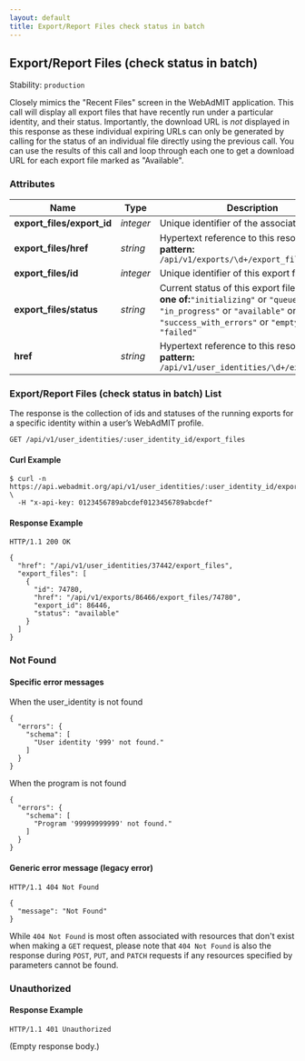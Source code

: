 ```yaml
---
layout: default
title: Export/Report Files check status in batch
---
```


<!-- WARNING: This is an automatically generated file.  Do not modify directly.  See script/generate-docs. -->

<h2><a name="resource-export_files_check_batch">Export/Report Files (check status in batch)</a></h2>

<p>Stability: <code>production</code></p>

<p>Closely mimics the &quot;Recent Files&quot; screen in the WebAdMIT application.  This call will display all export files that have recently run under a particular identity, and their status.  Importantly, the download URL is <em>not</em> displayed in this response as these individual expiring URLs can only be generated by calling for the status of an individual file directly using the previous call.  You can use the results of this call and loop through each one to get a download URL for each export file marked as &quot;Available&quot;.</p>


<h3>Attributes</h3>

<table><thead>
<tr>
<th>Name</th>
<th>Type</th>
<th>Description</th>
<th>Example</th>
</tr>
</thead><tbody>
<tr>
<td><strong>export_files/export_id</strong></td>
<td><em>integer</em></td>
<td>Unique identifier of the associated export.</td>
<td><code>86446</code></td>
</tr>
<tr>
<td><strong>export_files/href</strong></td>
<td><em>string</em></td>
<td>Hypertext reference to this resource.<br/> <strong>pattern:</strong> <code>/api/v1/exports/\d+/export_files/\d+</code></td>
<td><code>&quot;/api/v1/exports/86466/export_files/74780&quot;</code></td>
</tr>
<tr>
<td><strong>export_files/id</strong></td>
<td><em>integer</em></td>
<td>Unique identifier of this export file.</td>
<td><code>74780</code></td>
</tr>
<tr>
<td><strong>export_files/status</strong></td>
<td><em>string</em></td>
<td>Current status of this export file.<br/> <strong>one of:</strong><code>&quot;initializing&quot;</code> or <code>&quot;queued&quot;</code> or <code>&quot;in_progress&quot;</code> or <code>&quot;available&quot;</code> or <code>&quot;success_with_errors&quot;</code> or <code>&quot;empty_list&quot;</code> or <code>&quot;failed&quot;</code></td>
<td><code>&quot;available&quot;</code></td>
</tr>
<tr>
<td><strong>href</strong></td>
<td><em>string</em></td>
<td>Hypertext reference to this resource.<br/> <strong>pattern:</strong> <code>/api/v1/user_identities/\d+/export_files</code></td>
<td><code>&quot;/api/v1/user_identities/37442/export_files&quot;</code></td>
</tr>
</tbody></table>

<h3><a name="link-GET-export_files_check_batch-/api/v1/user_identities/:user_identity_id/export_files">Export/Report Files (check status in batch) List</a></h3>

<p>The response is the collection of ids and statuses of the running exports for a specific identity within a user’s WebAdMIT profile.</p>

<pre><code>GET /api/v1/user_identities/:user_identity_id/export_files
</code></pre>

<h4>Curl Example</h4>

<pre lang="bash"><code>$ curl -n https://api.webadmit.org/api/v1/user_identities/:user_identity_id/export_files \
  -H &quot;x-api-key: 0123456789abcdef0123456789abcdef&quot;
</code></pre>

<h4>Response Example</h4>

<pre><code>HTTP/1.1 200 OK
</code></pre>

<pre lang="json"><code>{
  &quot;href&quot;: &quot;/api/v1/user_identities/37442/export_files&quot;,
  &quot;export_files&quot;: [
    {
      &quot;id&quot;: 74780,
      &quot;href&quot;: &quot;/api/v1/exports/86466/export_files/74780&quot;,
      &quot;export_id&quot;: 86446,
      &quot;status&quot;: &quot;available&quot;
    }
  ]
}
</code></pre>

<h3>Not Found</h3>

<h4>Specific error messages</h4>

<p>When the user_identity is not found</p>

<pre lang="json"><code>{
  &quot;errors&quot;: {
    &quot;schema&quot;: [
      &quot;User identity &#39;999&#39; not found.&quot;
    ]
  }
}
</code></pre>

<p>When the program is not found</p>

<pre lang="json"><code>{
  &quot;errors&quot;: {
    &quot;schema&quot;: [
      &quot;Program &#39;99999999999&#39; not found.&quot;
    ]
  }
}
</code></pre>

<h4>Generic error message (legacy error)</h4>

<pre><code>HTTP/1.1 404 Not Found
</code></pre>

<pre lang="json"><code>{
  &quot;message&quot;: &quot;Not Found&quot;
}
</code></pre>

<p>While <code>404 Not Found</code> is most often associated with resources that don&#39;t exist when making a <code>GET</code> request, please note that <code>404 Not Found</code> is also the response during <code>POST</code>, <code>PUT</code>, and <code>PATCH</code> requests if any resources specified by parameters cannot be found.</p>

<h3>Unauthorized</h3>

<h4>Response Example</h4>

<pre><code>HTTP/1.1 401 Unauthorized
</code></pre>

<p>(Empty response body.)</p>

